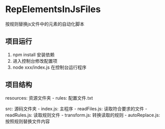 # RepElementsInJsFiles

按规则替换js文件中的元素的自动化脚本

## 项目运行

1. npm install 安装依赖
2. 进入控制台修改配置项
3. node xxx/index.js 在控制台运行程序

## 项目结构

resources: 资源文件夹
    - rules: 配置文件.txt

src: 源码文件夹
    - index.js: 主程序
    - readFiles.js: 读取符合要求的文件
    - readRules.js: 读取规则文件
    - transform.js: 转换读取的规则
    - autoReplace.js: 按照规则替换文件内容
